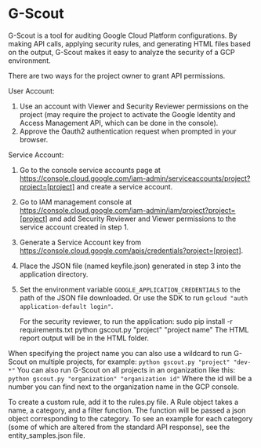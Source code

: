 # G-Scout

G-Scout is a tool for auditing Google Cloud Platform configurations. By making API calls, applying security rules, and generating HTML files based on the output, G-Scout makes it easy to analyze the security of a GCP environment.

There are two ways for the project owner to grant API permissions.

User Account:
1. Use an account with Viewer and Security Reviewer permissions on the project (may require the project to activate the Google Identity and Access Management API, which can be done in the console).
2. Approve the Oauth2 authentication request when prompted in your browser.

Service Account:
1. Go to the console service accounts page at https://console.cloud.google.com/iam-admin/serviceaccounts/project?project=[project] and create a service account.
2. Go to IAM management console at https://console.cloud.google.com/iam-admin/iam/project?project=[project]
and add Security Reviewer and Viewer permissions to the service account created in step 1.
3. Generate a Service Account key from https://console.cloud.google.com/apis/credentials?project=[project].
4. Place the JSON file (named keyfile.json) generated in step 3 into the application directory.
5. Set the environment variable `GOOGLE_APPLICATION_CREDENTIALS` to the path of the JSON file downloaded. Or use the SDK to run `gcloud "auth application-default login"`.

    For the security reviewer, to run the application:
    sudo pip install -r requirements.txt
    python gscout.py "project" "project name"
    The HTML report output will be in the HTML folder. 

When specifying the project name you can also use a wildcard to run G-Scout on multiple projects, for example: 
`python gscout.py "project" "dev-*"`
You can also run G-Scout on all projects in an organization like this: 
`python gscout.py "organization" "organization id"`
Where the id will be a number you can find next to the organization name in the GCP console. 

To create a custom rule, add it to the rules.py file. A Rule object takes a name, a category, and a filter function. The function will be passed a json object corresponding to the category.
To see an example for each category (some of which are altered from the standard API response), see the entity_samples.json file.
